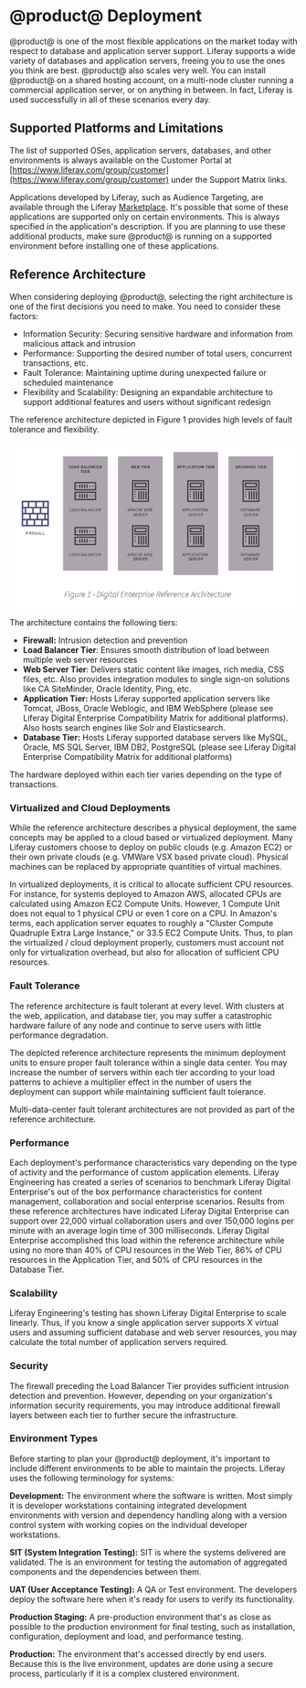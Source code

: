 # @product@ Deployment

@product@ is one of the most flexible applications on the market today with
respect to database and application server support. Liferay supports a wide
variety of databases and application servers, freeing you to use the ones you
think are best. @product@ also scales very well. You can install @product@ on a
shared hosting account, on a multi-node cluster running a commercial application
server, or on anything in between. In fact, Liferay is used successfully in all
of these scenarios every day.

## Supported Platforms and Limitations [](id=supported-platforms-and-limitations)

The list of supported OSes, application servers, databases, and other
environments is always available on the Customer Portal at
[https://www.liferay.com/group/customer](https://www.liferay.com/group/customer)
under the Support Matrix links.

Applications developed by Liferay, such as Audience Targeting, are
available through the Liferay
[Marketplace](https://www.liferay.com/marketplace/). It's possible that some of
these applications are supported only on certain environments. This is always
specified in the application's description. If you are planning to use these
additional products, make sure @product@ is running on a supported environment
before installing one of these applications. 

## Reference Architecture [](id=reference-architecture)

When considering deploying @product@, selecting the right architecture is one of
the first decisions you need to make. You need to consider these factors: 

- Information Security: Securing sensitive hardware and information from
  malicious attack and intrusion 
- Performance: Supporting the desired number of total users, concurrent 
  transactions, etc.
- Fault Tolerance: Maintaining uptime during unexpected failure or scheduled maintenance
- Flexibility and Scalability: Designing an expandable architecture to support
  additional features and users without significant redesign

The reference architecture depicted in Figure 1 provides high levels of fault
tolerance and flexibility.

![Figure 1: The Liferay DE reference architecture is scalable.](../../images-dxp/de-reference-architecture.png)

The architecture contains the following tiers:

- **Firewall:** Intrusion detection and prevention
- **Load Balancer Tier**: Ensures smooth distribution of load between multiple
  web server resources 
- **Web Server Tier**: Delivers static content like images, rich media, CSS 
  files, etc. Also provides integration modules to single sign-on solutions like 
  CA SiteMinder, Oracle Identity, Ping, etc.
- **Application Tier:** Hosts Liferay supported application servers like Tomcat,
  JBoss, Oracle Weblogic, and IBM WebSphere (please see Liferay Digital
  Enterprise Compatibility Matrix for additional platforms). Also hosts search
  engines like Solr and Elasticsearch.
- **Database Tier:** Hosts Liferay supported database servers like MySQL,
  Oracle, MS SQL Server, IBM DB2, PostgreSQL (please see Liferay Digital Enterprise
  Compatibility Matrix for additional platforms)

The hardware deployed within each tier varies depending on the type of transactions. 

### Virtualized and Cloud Deployments [](id=virtualized-and-cloud-deployments)

While the reference architecture describes a physical deployment, the same
concepts may be applied to a cloud based or virtualized deployment. Many Liferay
customers choose to deploy on public clouds (e.g. Amazon EC2) or their own
private clouds (e.g. VMWare VSX based private cloud). Physical machines can
be replaced by appropriate quantities of virtual machines.

In virtualized deployments, it is critical to allocate sufficient CPU resources.
For instance, for systems deployed to Amazon AWS, allocated CPUs are calculated
using Amazon EC2 Compute Units. However, 1 Compute Unit does not equal to 1
physical CPU or even 1 core on a CPU. In Amazon's terms, each application server
equates to roughly a "Cluster Compute Quadruple Extra Large Instance," or 33.5
EC2 Compute Units. Thus, to plan the virtualized / cloud deployment properly,
customers must account not only for virtualization overhead, but also for
allocation of sufficient CPU resources.

### Fault Tolerance [](id=fault-tolerance)

The reference architecture is fault tolerant at every level. With clusters at
the web, application, and database tier, you may suffer a catastrophic hardware
failure of any node and continue to serve users with little performance
degradation.

The depicted reference architecture represents the minimum deployment units to
ensure proper fault tolerance within a single data center. You may increase the
number of servers within each tier according to your load patterns to achieve a
multiplier effect in the number of users the deployment can support while
maintaining sufficient fault tolerance.

Multi-data-center fault tolerant architectures are not provided as part of the
reference architecture.

### Performance [](id=performance)

Each deployment's performance characteristics vary depending on the type of
activity and the performance of custom application elements. Liferay Engineering
has created a series of scenarios to benchmark Liferay Digital Enterprise's out
of the box performance characteristics for content management, collaboration and
social enterprise scenarios. Results from these reference architectures have
indicated Liferay Digital Enterprise can support over 22,000 virtual
collaboration users and over 150,000 logins per minute with an average login
time of 300 milliseconds. Liferay Digital Enterprise accomplished this load
within the reference architecture while using no more than 40% of CPU
resources in the Web Tier, 86% of CPU resources in the Application Tier, and 50%
of CPU resources in the Database Tier.

### Scalability [](id=scalability)

Liferay Engineering's testing has shown Liferay Digital Enterprise to scale
linearly. Thus, if you know a single application server supports X virtual users
and assuming sufficient database and web server resources, you may calculate the
total number of application servers required.

### Security [](id=security)

The firewall preceding the Load Balancer Tier provides sufficient intrusion
detection and prevention. However, depending on your organization's information
security requirements, you may introduce additional firewall layers between each
tier to further secure the infrastructure.

### Environment Types [](id=environment-types)

Before starting to plan your @product@ deployment, it's important to include
different environments to be able to maintain the projects. Liferay uses the
following terminology for systems:

**Development:** The environment where the software is written. Most simply it
is developer workstations containing integrated development environments with
version and dependency handling along with a version control system with 
working copies on the individual developer workstations.

**SIT (System Integration Testing):** SIT is where the systems delivered are
validated. The is an environment for testing the automation of aggregated
components and the dependencies between them.

**UAT (User Acceptance Testing):** A QA or Test environment. The developers
deploy the software here when it's ready for users to verify its functionality. 

**Production Staging:** A pre-production environment that's as close as possible
to the production environment for final testing, such as installation,
configuration, deployment and load, and performance testing.

**Production:** The environment that's accessed directly by end users. Because
this is the live environment, updates are done using a secure process,
particularly if it is a complex clustered environment.
